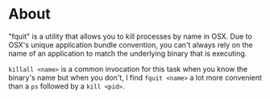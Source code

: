 About
=====

"fquit" is a utility that allows you to kill processes by name in OSX. Due to
OSX's unique application bundle convention, you can't always rely on the name
of an application to match the underlying binary that is executing.

`killall <name>` is a common invocation for this task when you know the
binary's name but when you don't, I find `fquit <name>` a lot more convenient
than a `ps` followed by a `kill <pid>`.
